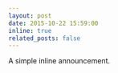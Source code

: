 ```yaml
---
layout: post
date: 2015-10-22 15:59:00
inline: true
related_posts: false
---
```


A simple inline announcement.
